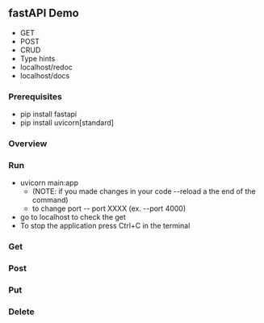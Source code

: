 fastAPI Demo
-------------

- GET
- POST
- CRUD
- Type hints
- localhost/redoc
- localhost/docs

### Prerequisites

- pip install fastapi
- pip install uvicorn[standard]

### Overview

### Run

- uvicorn main:app
    - (NOTE: if you made changes in your code --reload a the end of the command)
    - to change port -- port XXXX (ex. --port 4000)
- go to localhost to check the get
- To stop the application press Ctrl+C in the terminal


### Get
### Post
### Put
### Delete